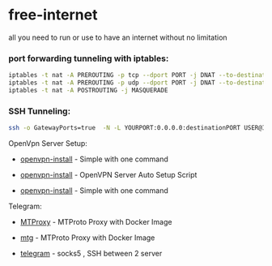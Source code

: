 # free-internet
all you need to run or use to have an internet without no limitation

### port forwarding tunneling with iptables:
```bash
iptables -t nat -A PREROUTING -p tcp --dport PORT -j DNAT --to-destination IP:PORT
iptables -t nat -A PREROUTING -p udp --dport PORT -j DNAT --to-destination IP:PORT
iptables -t nat -A POSTROUTING -j MASQUERADE
```
### SSH Tunneling:
```bash
ssh -o GatewayPorts=true  -N -L YOURPORT:0.0.0.0:destinationPORT USER@IP
```
OpenVpn Server Setup:
* [openvpn-install](https://github.com/angristan/openvpn-install) - Simple with one command

* [openvpn-install](https://github.com/hwdsl2/openvpn-install) - OpenVPN Server Auto Setup Script

* [openvpn-install](https://github.com/Nyr/openvpn-install) - Simple with one command

Telegram:
* [MTProxy](https://github.com/TelegramMessenger/MTProxy) - MTProto Proxy with Docker Image
* [mtg](https://github.com/9seconds/mtg) - MTProto Proxy with Docker Image

* [telegram](https://github.com/zhinacode/telegram) - socks5 , SSH between 2 server
